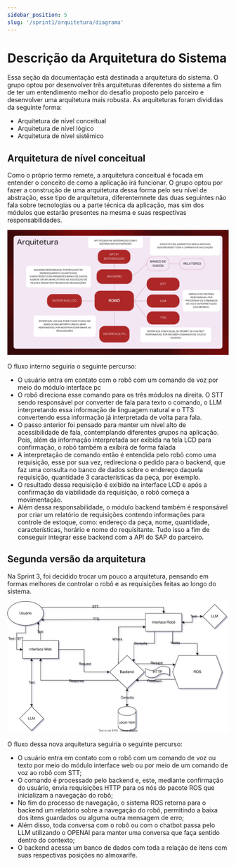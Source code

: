 ```yaml
---
sidebar_position: 5
slug: '/sprint1/arquitetura/diagrama'
---
```


# Descrição da Arquitetura do Sistema

Essa seção da documentação está destinada a arquitetura do sistema. O grupo optou por desenvolver três arquiteturas diferentes do sistema a fim de ter um entendimento melhor do desafio proposto pelo parceiro e desenvolver uma arquitetura mais robusta.
As arquiteturas foram divididas da seguinte forma:

- Arquitetura de nível conceitual
- Arquitetura de nível lógico
- Arquitetura de nível sistêmico

## Arquitetura de nível conceitual

Como o próprio termo remete, a arquitetura conceitual é focada em entender o conceito de como a aplicação irá funcionar. O grupo optou por fazer a construção de uma arquitetura dessa forma pelo seu nível de abstração, esse tipo de arquitetura, diferentemnete das duas seguintes não fala sobre tecnologias ou a parte técnica da aplicação, mas sim dos módulos que estarão presentes na mesma e suas respectivas responsabilidades.

![Arquitetura Conceitual](../../../static/img/arquitetura_conceitual.png)

O fluxo interno seguiria o seguinte percurso:

- O usuário entra em contato com o robô com um comando de voz por meio do módulo interface pc
- O robô direciona esse comando para os três módulos na direita. O STT sendo responsável por converter de fala para texto o comando, o LLM interpretando essa informação de linguagem natural e o TTS convertendo essa informação já interpretada de volta para fala.
- O passo anterior foi pensado para manter um nível alto de acessibilidade de fala, contemplando diferentes grupos na aplicação. Pois, além da informação interpretada ser exibida na tela LCD para confirmação, o robô também a exibirá de forma falada
- A interpretação de comando então é entendida pelo robô como uma requisição, esse por sua vez, redireciona o pedido para o backend, que faz uma consulta no banco de dados sobre o endereço daquela requisição, quantidade 3 características da peça, por exemplo.
- O resultado dessa requisição é exibido na interface LCD e após a confirmação da viabilidade da requisição, o robô começa a movimentação.
- Além dessa responsabilidade, o módulo backend também é responsável por criar um relatório de requisições contendo informações para controle de estoque, como: endereço da peça, nome, quantidade, características, horário e nome do requisitante. Tudo isso a fim de conseguir integrar esse backend com a API do SAP do parceiro.

## Segunda versão da arquitetura

Na Sprint 3, foi decidido trocar um pouco a arquitetura, pensando em formas melhores de controlar o robô e as requisições feitas ao longo do sistema.

![Versão 2 da Arquitetura](../../../static/img/arquitetura_v2.svg)

O fluxo dessa nova arquitetura seguiria o seguinte percurso:

- O usuário entra em contato com o robô com um comando de voz ou texto por meio do módulo interface web ou por meio de um comando de voz ao robô com STT;
- O comando é processado pelo backend e, este, mediante confirmação do usuário, envia requisições HTTP para os nós do pacote ROS que inicializam a navegação do robô;
- No fim do processo de navegação, o sistema ROS retorna para o backend um relatório sobre a navegação do robô, permitindo a baixa dos itens guardados ou alguma outra mensagem de erro;
- Além disso, toda conversa com o robô ou com o chatbot passa pelo LLM utilizando o OPENAI para manter uma conversa que faça sentido dentro do contexto;
- O backend acessa um banco de dados com toda a relação de itens com suas respectivas posições no almoxarife.